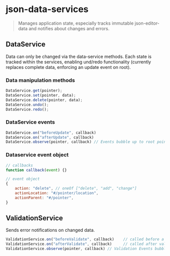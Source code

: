 # json-data-services

> Manages application state, especially tracks immutable json-editor-data and notifies about changes and errors.


## DataService

Data can only be changed via the data-service methods. Each state is tracked within the services, enabling und/redo functionality (currently replaces complete data, enforcing an update event on root).

### Data manipulation methods

```js
DataService.get(pointer);
DataService.set(pointer, data);
DataService.delete(pointer, data);
DataService.undo();
DataService.redo();
```

### DataService events

```js
DataService.on("beforeUpdate", callback)
DataService.on("afterUpdate", callback)
DataService.observe(pointer, callback) // Events bubble up to root pointer (#)
```


### Dataservice event object

```js
// callbacks
function callback(event) {}
```

```js
// event object
{
    action: "delete", // oneOf ["delete", "add", "change"]
    actionLocation: "#/pointer/location",
    actionParent: "#/pointer",
}
```


## ValidationService

Sends error notifications on changed data.

```js
ValidationService.on("beforeValidate", callback)    // called before a next validation - used to remove errors
ValidationService.on("afterValidate", callback)     // called after validation - used to remove errors
ValidationService.observe(pointer, callback) // Validation Events bubble up to root pointer (#)
```

